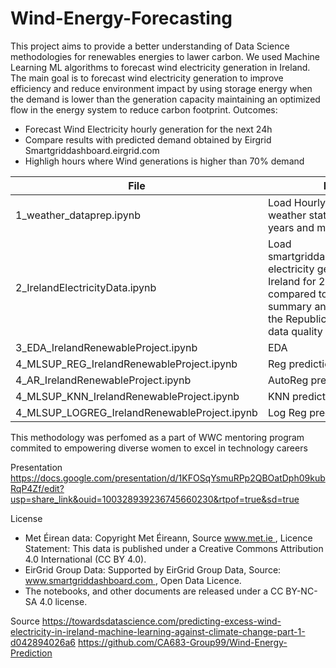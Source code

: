 # Wind-Energy-Forecasting
This project aims to provide a better understanding of Data Science methodologies for renewables energies to lawer carbon. We used Machine Learning ML algorithms to forecast wind electricity generation in Ireland.
The main goal is to forecast wind electricity generation to improve efficiency and reduce environment impact by using storage energy when the demand is lower than the generation capacity maintaining an optimized flow in the energy system to reduce carbon footprint. 
Outcomes:
- Forecast Wind Electricity hourly generation for the next 24h
- Compare results with predicted demand obtained by Eirgrid Smartgriddashboard.eirgrid.com 
- Highligh hours where Wind generations is higher than 70% demand 

| File | Purpose |
|------|--------|
| 1_weather_dataprep.ipynb | Load Hourly Met.ie data for 5 weather stations for the last 4 years and merge into 1 file|
| 2_IrelandElectricityData.ipynb | Load smartgriddashboard.eirgrid.com electricity generation data from Ireland for 2017-2022 and compared to SEAI monthly summary and Eirgrid data for the Republic of Ireland to check data quality | 
| 3_EDA_IrelandRenewableProject.ipynb | EDA |
| 4_MLSUP_REG_IrelandRenewableProject.ipynb | Reg prediction model | 
| 4_AR_IrelandRenewableProject.ipynb | AutoReg prediction model | 
| 4_MLSUP_KNN_IrelandRenewableProject.ipynb | KNN prediction model |
| 4_MLSUP_LOGREG_IrelandRenewableProject.ipynb | Log Reg prediction model |

This methodology was perfomed as a part of WWC mentoring program commited to empowering diverse women to excel in technology careers

Presentation
https://docs.google.com/presentation/d/1KFOSqYsmuRPp2QBOatDph09kubRqP4Zf/edit?usp=share_link&ouid=100328939236745660230&rtpof=true&sd=true

License
- Met Éirean data: Copyright Met Éireann, Source www.met.ie , Licence Statement: This data is published under a Creative Commons Attribution 4.0 International (CC BY 4.0).
- EirGrid Group Data: Supported by EirGrid Group Data, Source: www.smartgriddashboard.com , Open Data Licence.
- The notebooks, and other documents are released under a CC BY-NC-SA 4.0 license. 

Source
https://towardsdatascience.com/predicting-excess-wind-electricity-in-ireland-machine-learning-against-climate-change-part-1-d042894026a6 
https://github.com/CA683-Group99/Wind-Energy-Prediction
